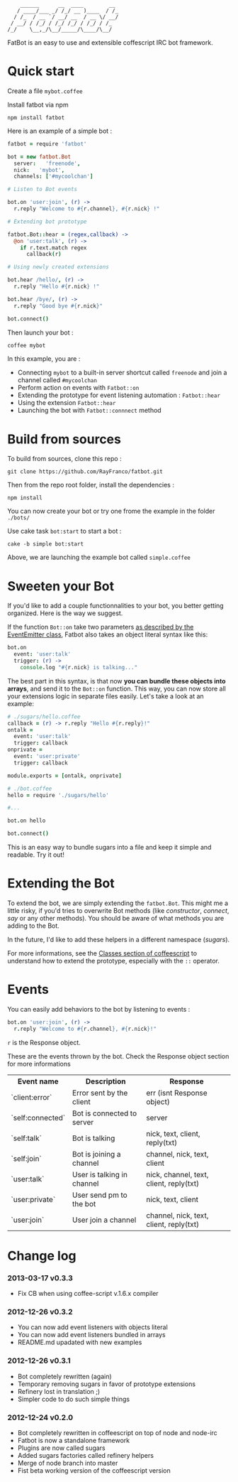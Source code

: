 ```ascii
    ______      __  ____        __ 
   / ____/___ _/ /_/ __ )____  / /_
  / /_  / __ `/ __/ __  / __ \/ __/
 / __/ / /_/ / /_/ /_/ / /_/ / /_  
/_/    \__,_/\__/_____/\____/\__/  
```

FatBot is an easy to use and extensible coffescript IRC bot framework.

Quick start
===========

Create a file `mybot.coffee`

Install fatbot via npm

    npm install fatbot

Here is an example of a simple bot :

```coffeescript
fatbot = require 'fatbot'

bot = new fatbot.Bot
  server:   'freenode',
  nick:   'mybot',
  channels: ['#mycoolchan']

# Listen to Bot events

bot.on 'user:join', (r) ->
  r.reply "Welcome to #{r.channel}, #{r.nick} !"

# Extending bot prototype

fatbot.Bot::hear = (regex,callback) ->
  @on 'user:talk', (r) ->
    if r.text.match regex
      callback(r)

# Using newly created extensions

bot.hear /hello/, (r) ->
  r.reply "Hello #{r.nick} !"

bot.hear /bye/, (r) ->
  r.reply "Good bye #{r.nick}"

bot.connect()
```

Then launch your bot :

```coffeescript
coffee mybot
```

In this example, you are :

* Connecting `mybot` to a built-in server shortcut called `freenode` and join a channel called `#mycoolchan`
* Perform action on events with `Fatbot::on`
* Extending the prototype for event listening automation : `Fatbot::hear`
* Using the extension `Fatbot::hear`
* Launching the bot with `Fatbot::connnect` method


Build from sources
==================

To build from sources, clone this repo :

    git clone https://github.com/RayFranco/fatbot.git

Then from the repo root folder, install the dependencies :

    npm install

You can now create your bot or try one frome the example in the folder `./bots/`

Use cake task `bot:start` to start a bot :

    cake -b simple bot:start

Above, we are launching the example bot called `simple.coffee`

Sweeten your Bot
================

If you'd like to add a couple functionnalities to your bot, you better getting organized. Here is the way we suggest.

If the function `Bot::on` take two parameters [as described by the EventEmitter class](http://nodejs.org/api/events.html#events_emitter_on_event_listener), Fatbot also takes an object literal syntax like this:

```coffeescript
bot.on
  event: 'user:talk'
  trigger: (r) ->
    console.log "#{r.nick} is talking..."
```

The best part in this syntax, is that now **you can bundle these objects into arrays**, and send it to the `Bot::on` function. This way, you can now store all your extensions logic in separate files easily. Let's take a look at an example:

```coffeescript
# ./sugars/hello.coffee
callback = (r) -> r.reply "Hello #{r.reply}!"
ontalk =
  event: 'user:talk'
  trigger: callback
onprivate =
  event: 'user:private'
  trigger: callback

module.exports = [ontalk, onprivate]
```

```coffeescript
# ./bot.coffee
hello = require './sugars/hello'

#...

bot.on hello

bot.connect()
```

This is an easy way to bundle sugars into a file and keep it simple and readable. Try it out!

Extending the Bot
=================

To extend the bot, we are simply extending the `fatbot.Bot`. This might me a little risky, if you'd tries to overwrite Bot methods (like *constructor*, *connect*, *say* or any other methods).
You should be aware of what methods you are adding to the Bot.

In the future, I'd like to add these helpers in a different namespace (*sugars*).

For more informations, see the [Classes section of coffeescript](http://coffeescript.org/#classes) to understand how to extend the prototype, especially with the `::` operator.

Events
======

You can easily add behaviors to the bot by listening to events :

```coffeescript
bot.on 'user:join', (r) ->
  r.reply "Welcome to #{r.channel}, #{r.nick}!"
```

`r` is the Response object.

These are the events thrown by the bot. Check the Response object section for more informations

<table>
	<tr>
		<th>Event name</th>
		<th>Description</th>
		<th>Response</th>
	</tr>
  <tr>
    <td> `client:error` </td>
    <td>Error sent by the client</td>
    <td>err (isnt Response object)</td>
  </tr>
	<tr>
		<td> `self:connected` </td>
		<td>Bot is connected to server</td>
		<td>server</td>
	</tr>
	<tr>
		<td> `self:talk` </td>
		<td>Bot is talking</td>
		<td>nick, text, client, reply(txt)</td>
	</tr>
	<tr>
		<td> `self:join` </td>
		<td>Bot is joining a channel</td>
		<td>channel, nick, text, client</td>
	</tr>
	<tr>
		<td> `user:talk` </td>
		<td>User is talking in channel</td>
		<td>nick, channel, text, client, reply(txt)</td>
	</tr>
	<tr>
		<td> `user:private` </td>
		<td>User send pm to the bot</td>
		<td>nick, text, client</td>
	</tr>
	<tr>
		<td> `user:join` </td>
		<td>User join a channel</td>
		<td>channel, nick, text, client, reply(txt)</td>
	</tr>
</table>

Change log
==========

### 2013-03-17 **v0.3.3** ###
* Fix CB when using coffee-script v.1.6.x compiler

### 2012-12-26 **v0.3.2** ###

* You can now add event listeners with objects literal
* You can now add event listeners bundled in arrays
* README.md upadated with new examples

### 2012-12-26 **v0.3.1** ###

* Bot completely rewritten (again)
* Temporary removing sugars in favor of prototype extensions
* Refinery lost in translation ;)
* Simpler code to do such simple things

### 2012-12-24 **v0.2.0** ###

* Bot completely rewritten in coffeescript on top of node and node-irc
* Fatbot is now a standalone framework
* Plugins are now called sugars
* Added sugars factories called refinery helpers
* Merge of node branch into master
* Fist beta working version of the coffeescript version